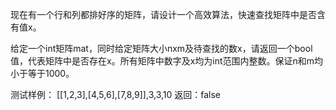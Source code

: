 现在有一个行和列都排好序的矩阵，请设计一个高效算法，快速查找矩阵中是否含有值x。

给定一个int矩阵mat，同时给定矩阵大小nxm及待查找的数x，请返回一个bool值，代表矩阵中是否存在x。所有矩阵中数字及x均为int范围内整数。保证n和m均小于等于1000。

测试样例：
[[1,2,3],[4,5,6],[7,8,9]],3,3,10
返回：false